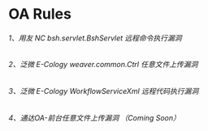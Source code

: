 # OA Rules


###### 1、用友 NC bsh.servlet.BshServlet 远程命令执行漏洞
###### 2、泛微 E-Cology weaver.common.Ctrl 任意文件上传漏洞
###### 3、泛微 E-Cology WorkflowServiceXml 远程代码执行漏洞
###### 4、通达OA-前台任意文件上传漏洞 （Coming Soon）
